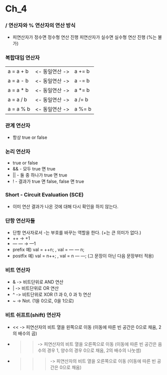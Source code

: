# Ch_4
### / 연산자와 % 연산자의 연산 방식
* 피연산자가 정수면 정수형 연산 진행
피연산자가 실수면 실수형 연산 진행 (%는 불가)

### 복합대입 연산자
|  |  |  |
|--|--|--|
| a = a + b | <- 동일연산 -> | a += b |
| a = a - b | <- 동일연산 -> | a -= b |
| a = a * b | <- 동일연산 -> | a *= b |
| a = a / b | <- 동일연산 -> | a /= b |
| a = a % b| <- 동일연산 -> | a %= b |

### 관계 연산자 
* 항상 true or false

### 논리 연산자
* true or false
* && - 모두 true 면 true
*   ||   - 둘 중 하나가 true 면 true
*   !   - 결과가 true 면 false, false 면 true

### Short - Circuit Evaluation (SCE)
* 이미 연산 결과가 나온 것에 대해 다시 확인을 하지 않는다.

### 단항 연산자들
* 단항 연사자로서 -는 부호를 바꾸는 역할을 한다. (+는 큰 의미가 없다.)
* ++ -> +1
* — — -> —1 
* prefix 예) val = ++n;  ,   val = — — n;
* postfix 예) val = n++; , val = n — —; (그 문장이 아닌 다음 문장부터 적용)

###  비트 연산자
* & -> 비트단위로 AND 연산
* |  -> 비트단위로 OR 연산
* ^ -> 비트단위로 XOR (1 과 0, 0 과 1) 연산
* ~ -> Not. (1을 0으로, 0을 1으로)

### 비트 쉬프트(shift) 연산자
* <<    -> 피연산자의 비트 열을 왼쪽으로 이동 (이동에 따른 빈 공간은 0으로 채움, 2의 배수의 곱)
* >>    -> 피연산자의 비트 열을 오른쪽으로 이동 (이동에 따른 빈 공간은 음수의 경우 1, 	      양수의 경우 0으로 채움, 2의 배수의 나눗셈)
* >>> -> 피연산자의 비트 열을 오른쪽으로 이동 (이동에 따른 빈 공간은 0으로 채움)








